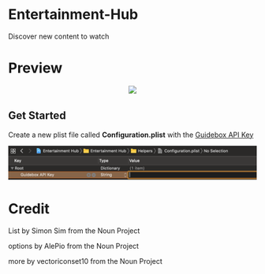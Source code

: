 # Entertainment-Hub
Discover new content to watch


# Preview
<p align="center">
 <img src = "/Demo/Preview.svg" width = "600" >
</p>

##  Get Started

Create a new plist file called **Configuration.plist** with the [Guidebox API Key](https://api.guidebox.com)

<p align="center">
 <img src = "/Demo/Instruction.png" width = "600" >
</p>


#  Credit
List by Simon Sim from the Noun Project

options by AlePio from the Noun Project

more by vectoriconset10 from the Noun Project
